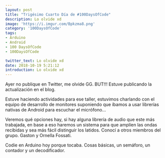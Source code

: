 ```yaml
---
layout: post
title: "Trigésimo Cuarto Día de #100DaysOfCode"
description: Lo olvide xd
image: 'https://i.imgur.com/Bpkzma8.png'
category: '100DaysOfCode'
tags: 
- Arduino
- Android
- 100 DaysOfCode
- 100DaysOfCode

twitter_text: Lo olvide xd
date: 2018-10-19 5:21:12
introduction: Lo olvide xd
---
```


Ayer no publique en Twitter, me olvide GG. 
BUT!!! Estuve publicando la actualización en el blog.

Estuve haciendo actividades para ese taller, estuvimos charlando con el equipo de desarrollo de monitores suponiendo que íbamos a usar librerías nativas de Android para escuchar el micrófono...

Veremos qué opciones hay, si hay alguna librería de audio que este más trabajada, en base a eso haremos un sistema para que amplíen las ondas recibidas y sea más fácil distinguir los latidos.
Conocí a otros miembros del grupo. Gaston y Ornella Fossati.

Codie en Arduino hoy porque tocaba.
Cosas básicas, un semáforo, un contador y un decodificador.